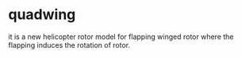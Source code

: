 # quadwing
it is a new helicopter rotor model for flapping winged rotor where the flapping induces the rotation of rotor.
